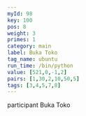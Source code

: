 ```yaml
---
myId: 98
key: 100
pos: 8
weight: 3
primes: 1
category: main
label: Buka Toko
tag_name: ubuntu
run_time: /bin/python
value: [521,0,-1,2]
pairs: [1,30,2,10,50,5]
tags: [3,4,5,7,8]
---
```

participant Buka Toko
